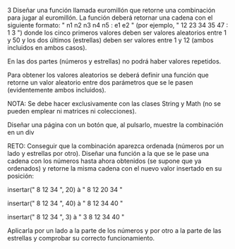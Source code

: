 3 Diseñar una función llamada euromillón que retorne una combinación para jugar al euromillón. La función deberá retornar una cadena con el siguiente formato: " n1 n2 n3 n4 n5 : e1 e2 " (por ejemplo, " 12 23 34 35 47 : 1 3 ") donde los cinco primeros valores deben ser valores aleatorios entre 1 y 50 y los dos últimos (estrellas) deben ser valores entre 1 y 12 (ambos incluidos en ambos casos).

En las dos partes (números y estrellas) no podrá haber valores repetidos.

Para obtener los valores aleatorios se deberá definir una función que retorne un valor aleatorio entre dos parámetros que se le pasen (evidentemente ambos incluidos).

NOTA: Se debe hacer exclusivamente con las clases String y Math (no se pueden emplear ni matrices ni colecciones).

Diseñar una página con un botón que, al pulsarlo, muestre la combinación en un div

RETO: Conseguir que la combinación aparezca ordenada (números por un lado y estrellas por otro). Diseñar una función a la que se le pase una cadena con los números hasta ahora obtenidos (se supone que ya ordenados) y retorne la misma cadena con el nuevo valor insertado en su posición:

insertar(" 8 12 34 ", 20) à " 8 12 20 34 "

insertar(" 8 12 34 ", 40) à " 8 12 34 40 "

insertar(" 8 12 34 ", 3) à " 3 8 12 34 40 "

Aplicarla por un lado a la parte de los números y por otro a la parte de las estrellas y comprobar su correcto funcionamiento.

